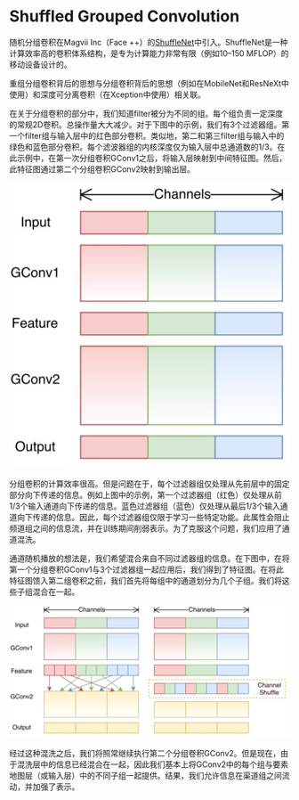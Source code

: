 # Shuffled Grouped Convolution

随机分组卷积在Magvii Inc（Face ++）的[ShuffleNet](https://arxiv.org/abs/1707.01083)中引入。ShuffleNet是一种计算效率高的卷积体系结构，是专为计算能力非常有限（例如10–150 MFLOP）的移动设备设计的。

重组分组卷积背后的思想与分组卷积背后的思想（例如在MobileNet和ResNeXt中使用）和深度可分离卷积（在Xception中使用）相关联。

在关于分组卷积的部分中，我们知道filter被分为不同的组。每个组负责一定深度的常规2D卷积。总操作量大大减少。对于下图中的示例，我们有3个过滤器组。第一个filter组与输入层中的红色部分卷积。类似地，第二和第三filter组与输入中的绿色和蓝色部分卷积。每个滤波器组的内核深度仅为输入层中总通道数的1/3。在此示例中，在第一次分组卷积GConv1之后，将输入层映射到中间特征图。然后，此特征图通过第二个分组卷积GConv2映射到输出层。

![](../../.gitbook/assets/image%20%28117%29.png)

分组卷积的计算效率很高。但是问题在于，每个过滤器组仅处理从先前层中的固定部分向下传递的信息。例如上图中的示例，第一个过滤器组（红色）仅处理从前1/3个输入通道向下传递的信息。蓝色过滤器组（蓝色）仅处理从最后1/3个输入通道向下传递的信息。因此，每个过滤器组仅限于学习一些特定功能。此属性会阻止频道组之间的信息流，并在训练期间削弱表示。为了克服这个问题，我们应用了通道混洗。

通道随机播放的想法是，我们希望混合来自不同过滤器组的信息。在下图中，在将第一个分组卷积GConv1与3个过滤器组一起应用后，我们得到了特征图。在将此特征图馈入第二组卷积之前，我们首先将每组中的通道划分为几个子组。我们将这些子组混合在一起。

![](../../.gitbook/assets/image%20%28121%29.png)

经过这种混洗之后，我们将照常继续执行第二个分组卷积GConv2。但是现在，由于混洗层中的信息已经混合在一起，因此我们基本上将GConv2中的每个组与要素地图层（或输入层）中的不同子组一起提供。结果，我们允许信息在渠道组之间流动，并加强了表示。

